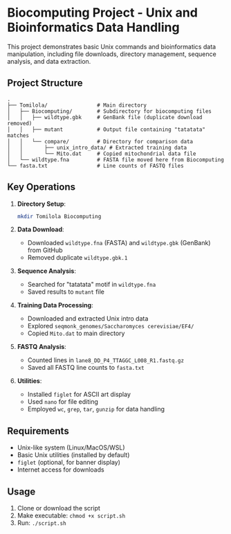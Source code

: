 # Biocomputing Project - Unix and Bioinformatics Data Handling

This project demonstrates basic Unix commands and bioinformatics data manipulation, including file downloads, directory management, sequence analysis, and data extraction.

## Project Structure
```
.
├── Tomilola/                # Main directory
│   ├── Biocomputing/        # Subdirectory for biocomputing files
│   │   ├── wildtype.gbk     # GenBank file (duplicate download removed)
│   │   ├── mutant           # Output file containing "tatatata" matches
│   │   └── compare/         # Directory for comparison data
│   │       ├── unix_intro_data/ # Extracted training data
│   │       └── Mito.dat     # Copied mitochondrial data file
│   └── wildtype.fna         # FASTA file moved here from Biocomputing
└── fasta.txt                # Line counts of FASTQ files
```

## Key Operations

1. **Directory Setup**:
   ```bash
   mkdir Tomilola Biocomputing
   ```

2. **Data Download**:
   - Downloaded `wildtype.fna` (FASTA) and `wildtype.gbk` (GenBank) from GitHub
   - Removed duplicate `wildtype.gbk.1`

3. **Sequence Analysis**:
   - Searched for "tatatata" motif in `wildtype.fna`
   - Saved results to `mutant` file

4. **Training Data Processing**:
   - Downloaded and extracted Unix intro data
   - Explored `seqmonk_genomes/Saccharomyces cerevisiae/EF4/`
   - Copied `Mito.dat` to main directory

5. **FASTQ Analysis**:
   - Counted lines in `lane8_DD_P4_TTAGGC_L008_R1.fastq.gz`
   - Saved all FASTQ line counts to `fasta.txt`

6. **Utilities**:
   - Installed `figlet` for ASCII art display
   - Used `nano` for file editing
   - Employed `wc`, `grep`, `tar`, `gunzip` for data handling

## Requirements
- Unix-like system (Linux/MacOS/WSL)
- Basic Unix utilities (installed by default)
- `figlet` (optional, for banner display)
- Internet access for downloads

## Usage
1. Clone or download the script
2. Make executable: `chmod +x script.sh`
3. Run: `./script.sh`
